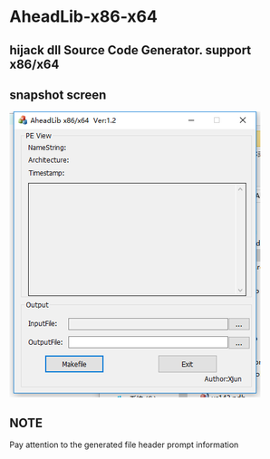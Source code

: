 # AheadLib-x86-x64

## hijack dll Source Code Generator. support x86/x64 

## snapshot screen
![Image text](screen1.png)

## NOTE

Pay attention to the generated file header prompt information